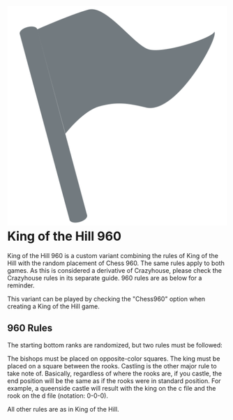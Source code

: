# ![KingOfTheHill960](https://github.com/gbtami/pychess-variants/blob/master/static/icons/koth.svg) King of the Hill 960

King of the Hill 960 is a custom variant combining the rules of King of the Hill with the random placement of Chess 960. The same rules apply to both games. As this is considered a derivative of Crazyhouse, please check the Crazyhouse rules in its separate guide. 960 rules are as below for a reminder.

This variant can be played by checking the "Chess960" option when creating a King of the Hill game.

## 960 Rules

The starting bottom ranks are randomized, but two rules must be followed:

The bishops must be placed on opposite-color squares.
The king must be placed on a square between the rooks.
Castling is the other major rule to take note of. Basically, regardless of where the rooks are, if you castle, the end position will be the same as if the rooks were in standard position. For example, a queenside castle will result with the king on the c file and the rook on the d file (notation: 0-0-0).

All other rules are as in King of the Hill.

